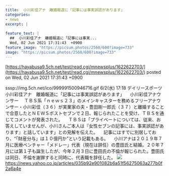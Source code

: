 ```yaml
---
title:  小川彩佳アナ　離婚報道に「記事には事実誤認があります」  
categories:
- news
excerpt: |
  
feature_text: |
  ##  小川彩佳アナ　離婚報道に「記事には事実...
  Wed, 02 Jun 2021 17:31:43  +0900
feature_image: "https://picsum.photos/2560/600?image=733"
image: "https://picsum.photos/2560/600?image=733"
---
```


[https://hayabusa9.5ch.net/test/read.cgi/mnewsplus/1622622703/](https://hayabusa9.5ch.net/test/read.cgi/mnewsplus/1622622703/)
posted on Wed, 02 Jun 2021 17:31:43  +0900

<!--more-->

sssp://img.5ch.net/ico/999991500946716.gif 6/2(水) 17:18 デイリースポーツ 小川彩佳アナ　離婚報道に「記事には事実誤認があります」 　小川彩佳アナウンサー 　ＴＢＳ系「ｎｅｗｓ２３」のメインキャスターを務めるフリーアナウンサー・小川彩佳（３６）が実業家の夫・豊田剛一郎氏（３７）と離婚することで合意したとＮＥＷＳポストセブンで２日、報じられたことを受け、ＴＢＳを通じてコメントが発表された。 　ＴＢＳは「プライベートについては、従来、お答えしていませんが、小川さんご本人は『女性セブンの記事には、事実誤認があります』と話しています」との見解を伝えた。 　記事にはすでに別居しており、“「財産分与」は１０億円か”という記載もある。 　小川アナは２０１９年７月に医療ベンチャー「メドレー」代表（現在は辞任）の豊田氏と結婚。２０年７月には第１子も誕生したが、今年２月３日に豊田氏の不倫が報じられた。豊田氏は同日、不倫を謝罪すると同時に、代表職を辞任した。 ![](https://amd-pctr.c.yimg.jp/r/iwiz-amd/20210602-00000089-dal-000-7-view.jpg) https://news.yahoo.co.jp/articles/035b92e901082b6a51f56275063a277b0f2a6a4e
